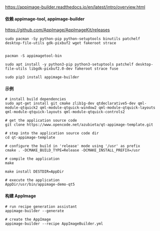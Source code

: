 https://appimage-builder.readthedocs.io/en/latest/intro/overview.html



#### 依赖 appimage-tool, appimage-builder

https://github.com/AppImage/AppImageKit/releases

```
sudo pacman -Sy python-pip python-setuptools binutils patchelf desktop-file-utils gdk-pixbuf2 wget fakeroot strace


pacman -S appimagetool-bin
```

```
sudo apt install -y python3-pip python3-setuptools patchelf desktop-file-utils libgdk-pixbuf2.0-dev fakeroot strace fuse
```

```
sudo pip3 install appimage-builder
```



#### 示例

```
# install build dependencies
sudo apt-get install git cmake zlib1g-dev qtdeclarative5-dev qml-module-qtquick2 qml-module-qtquick-window2 qml-module-qtquick-layouts qml-module-qtquick-layouts qml-module-qtquick-controls2

# get the application source code
git clone https://www.opencode.net/azubieta/qt-appimage-template.git

# step into the application source code dir
cd qt-appimage-template

# configure the build in 'release' mode using '/usr' as prefix
cmake . -DCMAKE_BUILD_TYPE=Release -DCMAKE_INSTALL_PREFIX=/usr

# compile the application
make
```

```
make install DESTDIR=AppDir

# execute the application
AppDir/usr/bin/appimage-demo-qt5
```



#### 构建 AppImage

```
# run recipe generation assistant
appimage-builder --generate

# create the AppImage
appimage-builder --recipe AppImageBuilder.yml
```

